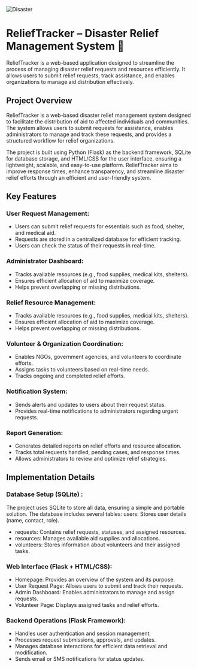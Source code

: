![Disaster](https://github.com/user-attachments/assets/782cbccf-544c-4c80-88b6-301f1320361f)

# ReliefTracker – Disaster Relief Management System 🎯
ReliefTracker is a web-based application designed to streamline the process of managing disaster relief requests and resources efficiently. It allows users to submit relief requests, track assistance, and enables organizations to manage aid distribution effectively.

## Project Overview
ReliefTracker is a web-based disaster relief management system designed to facilitate the distribution of aid to affected individuals and communities. The system allows users to submit requests for assistance, enables administrators to manage and track these requests, and provides a structured workflow for relief organizations.

The project is built using Python (Flask) as the backend framework, SQLite for database storage, and HTML/CSS for the user interface, ensuring a lightweight, scalable, and easy-to-use platform. ReliefTracker aims to improve response times, enhance transparency, and streamline disaster relief efforts through an efficient and user-friendly system.

## Key Features
### User Request Management:
* Users can submit relief requests for essentials such as food, shelter, and medical aid.
* Requests are stored in a centralized database for efficient tracking.
* Users can check the status of their requests in real-time.

### Administrator Dashboard:
* Tracks available resources (e.g., food supplies, medical kits, shelters).
* Ensures efficient allocation of aid to maximize coverage.
* Helps prevent overlapping or missing distributions.

### Relief Resource Management:
* Tracks available resources (e.g., food supplies, medical kits, shelters).
* Ensures efficient allocation of aid to maximize coverage.
* Helps prevent overlapping or missing distributions.

### Volunteer & Organization Coordination:
* Enables NGOs, government agencies, and volunteers to coordinate efforts.
* Assigns tasks to volunteers based on real-time needs.
* Tracks ongoing and completed relief efforts.

### Notification System:
* Sends alerts and updates to users about their request status.
* Provides real-time notifications to administrators regarding urgent requests.

### Report Generation:
* Generates detailed reports on relief efforts and resource allocation.
* Tracks total requests handled, pending cases, and response times.
* Allows administrators to review and optimize relief strategies.

## Implementation Details
### Database Setup (SQLite) :
The project uses SQLite to store all data, ensuring a simple and portable solution.
The database includes several tables:
users: Stores user details (name, contact, role).
* requests: Contains relief requests, statuses, and assigned resources.
* resources: Manages available aid supplies and allocations.
* volunteers: Stores information about volunteers and their assigned tasks.

### Web Interface (Flask + HTML/CSS):
* Homepage: Provides an overview of the system and its purpose.
* User Request Page: Allows users to submit and track their requests.
* Admin Dashboard: Enables administrators to manage and assign requests.
* Volunteer Page: Displays assigned tasks and relief efforts.

### Backend Operations (Flask Framework):
* Handles user authentication and session management.
* Processes request submissions, approvals, and updates.
* Manages database interactions for efficient data retrieval and modification.
* Sends email or SMS notifications for status updates.
